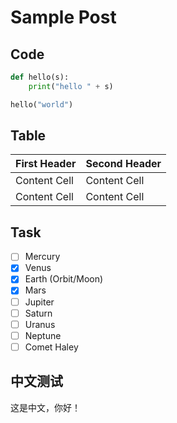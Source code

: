 # Sample Post

## Code

```python
def hello(s):
    print("hello " + s)

hello("world")
```

## Table

First Header  | Second Header
------------- | -------------
Content Cell  | Content Cell
Content Cell  | Content Cell

## Task

- [ ] Mercury
- [x] Venus
- [x] Earth (Orbit/Moon)
- [x] Mars
- [ ] Jupiter
- [ ] Saturn
- [ ] Uranus
- [ ] Neptune
- [ ] Comet Haley

## 中文测试

这是中文，你好！
